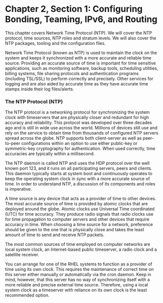 # Chapter 2, Section 1: Configuring Bonding, Teaming, IPv6, and Routing

This chapter covers Network Time Protocol (NTP). We will cover the NTP protocol, time sources, NTP roles and stratum levels. We will also cover the NTP packages, tooling and the configuration files.

Network Time Protocol (known as NTP) is used to maintain the clock on the system and keeps it synchronized with a more accurate and reliable time source. Providing an accurate source of time is important for time sensitive applications, such as monitoring software, backup tools, scheduling utilities, billing systems, file sharing protocols and authentication programs (including TSL/SSL) to perform correctly and precisely.  Other services for logging and are also aided by accurate time as they have accurate time stamps inside their log files/alerts.

### The NTP Protocol (NTP)

The NTP protocol is a networking protocol for synchronizing the system clock with timeservers that are physically closer and redundant for high accuracy and reliability. This protocol was developed over three decades ago and is still in wide use across the world. Millions of devices still use and rely on the service to obtain time from thousands of configured NTP servers spread across the globe. NTP supports both client-server as well as peer-to-peer configurations within an option to use either public-key or symmetric-key cryptography for authentication. When used correctly, time accuracies are typically within a millisecond.  

The NTP daemon is called NTP and uses the HDP protocol over the well known port 123, and it runs on all participating servers, peers and clients. This daemon typically starts at system boot and continuously operates to keep the operating system clock in sync with a more accurate source of time. In order to understand NTP, a discussion of its components and roles is imperative.

A time source is any device that acts as a provider of time to other devices. The most accurate source of time is provided by atomic clocks that are deployed around the globe. Atomic clocks use Universal Time coordinated (UTC) for time accuracy. They produce radio signals that radio clocks use for time propagation to computer servers and other devices that require accuracy in time. When choosing a time source for a network, preference should be given to the one that is physically close and takes the least amount of time to send and receive NTP packets.

The most common sources of time employed on computer networks are local system clock, an Internet-based public timeserver, a radio clock and a satellite receiver.

You can arrange for one of the RHEL systems to function as a provider of time using its own clock. This requires the maintenance of correct time on this server either manually or automatically via the cron daemon. Keep in mind, however, that this server has no way of synchronizing itself with a more reliable and precise external time source. Therefore, using a local system clock as a timeserver with reliance on its own clock is the least recommended option.
